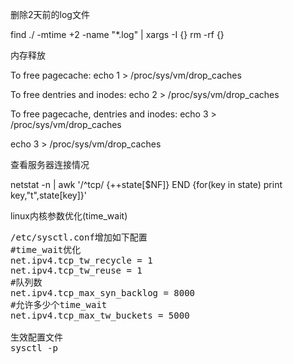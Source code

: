 删除2天前的log文件

find ./ -mtime +2 -name "*.log" | xargs -I {} rm -rf {}

内存释放

To free pagecache:  echo 1 > /proc/sys/vm/drop_caches

To free dentries and inodes:  echo 2 > /proc/sys/vm/drop_caches

To free pagecache, dentries and inodes:  echo 3 > /proc/sys/vm/drop_caches

echo 3 > /proc/sys/vm/drop_caches

查看服务器连接情况

netstat -n | awk '/^tcp/ {++state[$NF]} END {for(key in state) print key,"t",state[key]}'

linux内核参数优化(time_wait)

<pre>
/etc/sysctl.conf增加如下配置
#time_wait优化
net.ipv4.tcp_tw_recycle = 1
net.ipv4.tcp_tw_reuse = 1
#队列数
net.ipv4.tcp_max_syn_backlog = 8000
#允许多少个time_wait
net.ipv4.tcp_max_tw_buckets = 5000

生效配置文件
sysctl -p
</pre>
